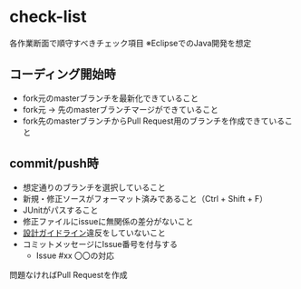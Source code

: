 # check-list

各作業断面で順守すべきチェック項目
※EclipseでのJava開発を想定

## コーディング開始時

* fork元のmasterブランチを最新化できていること
* fork元 → 先のmasterブランチマージができていること
* fork先のmasterブランチからPull Request用のブランチを作成できていること

## commit/push時

* 想定通りのブランチを選択していること
* 新規・修正ソースがフォーマット済みであること（Ctrl + Shift + F）
* JUnitがパスすること
* 修正ファイルにissueに無関係の差分がないこと
* [設計ガイドライン](https://github.com/masuda220/business-logic-patterns/wiki/%E8%A8%AD%E8%A8%88%E3%82%AC%E3%82%A4%E3%83%89%E3%83%A9%E3%82%A4%E3%83%B3)違反をしていないこと
* コミットメッセージにIssue番号を付与する
    * Issue #xx 〇〇の対応

問題なければPull Requestを作成
